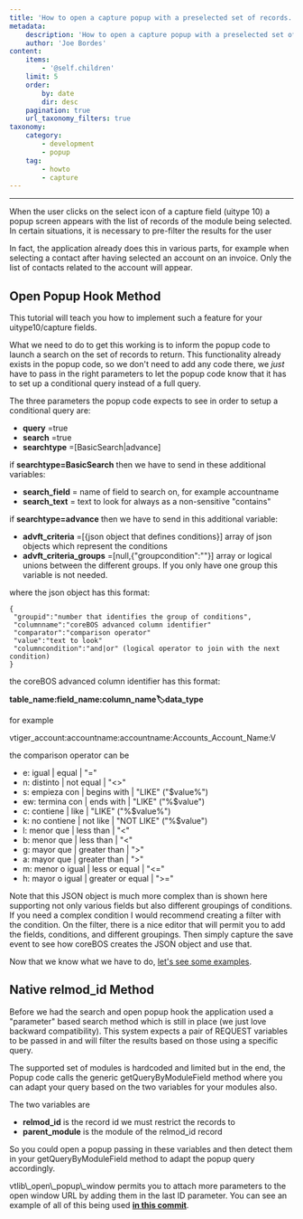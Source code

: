```yaml
---
title: 'How to open a capture popup with a preselected set of records.'
metadata:
    description: 'How to open a capture popup with a preselected set of records'
    author: 'Joe Bordes'
content:
    items:
        - '@self.children'
    limit: 5
    order:
        by: date
        dir: desc
    pagination: true
    url_taxonomy_filters: true
taxonomy:
    category:
        - development
        - popup
    tag:
        - howto
        - capture
---
```

---
When the user clicks on the select icon of a capture field (uitype 10) a
popup screen appears with the list of records of the module being
selected. In certain situations, it is necessary to pre-filter the
results for the user

In fact, the application already does this in various parts, for example
when selecting a contact after having selected an account on an invoice.
Only the list of contacts related to the account will appear.

Open Popup Hook Method
----------------------

This tutorial will teach you how to implement such a feature for your
uitype10/capture fields.

What we need to do to get this working is to inform the popup code to
launch a search on the set of records to return. This functionality
already exists in the popup code, so we don't need to add any code
there, we *just* have to pass in the right parameters to let the popup
code know that it has to set up a conditional query instead of a full
query.

The three parameters the popup code expects to see in order to setup a
conditional query are:

-   **query** =true
-   **search** =true
-   **searchtype** =\[BasicSearch|advance\]

if **searchtype=BasicSearch** then we have to send in these additional
variables:

-   **search\_field** = name of field to search on, for example
    accountname
-   **search\_text** = text to look for always as a non-sensitive
    "contains"

if **searchtype=advance** then we have to send in this additional
variable:

-   **advft\_criteria** =\[{json object that defines conditions}\] array
    of json objects which represent the conditions
-   **advft\_criteria\_groups** =\[null,{"groupcondition":""}\] array or
    logical unions between the different groups. If you only have one
    group this variable is not needed.

where the json object has this format:

    {
     "groupid":"number that identifies the group of conditions",
     "columnname":"coreBOS advanced column identifier"
     "comparator":"comparison operator"
     "value":"text to look"
     "columncondition":"and|or" (logical operator to join with the next condition)
    }

the coreBOS advanced column identifier has this format:

**table\_name:field\_name:column\_name:label:data\_type**

for example

vtiger\_account:accountname:accountname:Accounts\_Account\_Name:V

the comparison operator can be

-   e: igual | equal | "="
-   n: distinto | not equal | "&lt;&gt;"
-   s: empieza con | begins with | "LIKE" ("$value%")
-   ew: termina con | ends with | "LIKE" ("%$value")
-   c: contiene | like | "LIKE" ("%$value%")
-   k: no contiene | not like | "NOT LIKE" ("%$value")
-   l: menor que | less than | "&lt;"
-   b: menor que | less than | "&lt;"
-   g: mayor que | greater than | "&gt;"
-   a: mayor que | greater than | "&gt;"
-   m: menor o igual | less or equal | "&lt;="
-   h: mayor o igual | greater or equal | "&gt;="

<div class="notices blue">
 Note that this JSON object is much
more complex than is shown here supporting not only various fields but
also different groupings of conditions. If you need a complex condition
I would recommend creating a filter with the condition. On the filter,
there is a nice editor that will permit you to add the fields,
conditions, and different groupings. Then simply capture the save event
to see how coreBOS creates the JSON object and use that. </div>

Now that we know what we have to do, [let's see some examples](../../../03.architecture-concepts/76.popup_open_hook).

Native relmod\_id Method
------------------------

Before we had the search and open popup hook the application used a
"parameter" based search method which is still in place (we just love
backward compatibility). This system expects a pair of REQUEST variables
to be passed in and will filter the results based on those using a
specific query.

The supported set of modules is hardcoded and limited but in the end,
the Popup code calls the generic getQueryByModuleField method where you
can adapt your query based on the two variables for your modules also.

The two variables are

-   **relmod\_id** is the record id we must restrict the records to
-   **parent\_module** is the module of the relmod\_id record

So you could open a popup passing in these variables and then detect
them in your getQueryByModuleField method to adapt the popup query
accordingly.

<div class="notices blue"> vtlib\_open\_popup\_window permits
you to attach more parameters to the open window URL by adding them in
the last ID parameter. You can see an example of all of this being used
<a href="https://github.com/tsolucio/corebos/commit/967d27401be62cf7892436fe1a4ca7a84b35884a"> <strong>in this commit</strong></a>.
</div>
